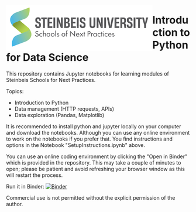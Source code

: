 <img style="float:left;" src="images/snext-logo.png"/> <h1>Introduction to Python for Data Science</h1>

This repository contains Jupyter notebooks for learning modules of Steinbeis Schools for Next Practices.

Topics:
- Introduction to Python
- Data management (HTTP requests, APIs)
- Data exploration (Pandas, Matplotlib)

It is recommended to install python and jupyter locally on your computer and download the notebooks. Although you can use any online environment to work on the notebooks if you prefer that. You find instructions and options in the Notebook "SetupInstructions.ipynb" above.

You can use an online coding environment by clicking the "Open in Binder" which is provided in the repository. This may take a couple of minutes to open; please be patient and avoid refreshing your browser window as this will restart the process. 

Run it in Binder: [![Binder](https://mybinder.org/badge_logo.svg)](https://mybinder.org/v2/gh/steinbeis-next/disd_python-datascience-intro/main)

Commercial use is not permitted without the explicit permission of the author.
